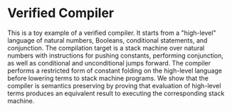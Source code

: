# Verified Compiler

This is a toy example of a verified compiler. 
It starts from a "high-level" language of natural numbers, Booleans, conditional statements, and conjunction.
The compilation target is a stack machine over natural numbers with instructions for pushing constants, performing conjunction, as well as conditional and unconditional jumps forward.
The compiler performs a restricted form of constant folding on the high-level language before lowering terms to stack machine programs.
We show that the compiler is semantics preserving by proving that evaluation of high-level terms produces an equivalent result to executing the corresponding stack machine.

